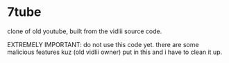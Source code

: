 # 7tube
clone of old youtube, built from the vidlii source code.

EXTREMELY IMPORTANT: do not use this code yet. there are some malicious features kuz (old vidlii owner) put in this and i have to clean it up.
